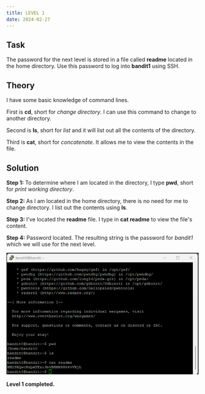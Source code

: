 ```yaml
---
title: LEVEL 1
date: 2024-02-27
---
```


## Task
The password for the next level is stored in a file called **readme** located in the home directory. Use this password to log into **bandit1** using SSH.

## Theory
I have some basic knowledge of command lines. 

First is **cd**, short for *change directory*. I can use this command to change to another directory.

Second is **ls**, short for *list* and it will list out all the contents of the directory.

Third is **cat**, short for *concatenate*. It allows me to view the contents in the file.

## Solution
**Step 1:** To determine where I am located in the directory, I type **pwd**, short for *print working directory*.

**Step 2:** As I am located in the home directory, there is no need for me to change directory. I list out the contents using **ls**.

**Step 3:** I've located the **readme** file. I type in **cat readme** to view the file's content.

**Step 4:** Password located. The resulting string is the password for *bandit1* which we will use for the next level.

![level1completed](https://raw.githubusercontent.com/zeroinfiniti/bandit-wargames/main/_docs/assets/images/level1completed.png)

**Level 1 completed.**
